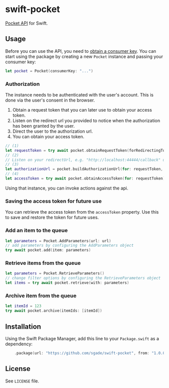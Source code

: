# swift-pocket

[Pocket API](https://getpocket.com/developer/) for Swift.

## Usage

Before you can use the API, you need to [obtain a consumer key](http://getpocket.com/developer/apps/new).
You can start using the package by creating a new `Pocket` instance and passing your consumer key:

```swift
let pocket = Pocket(consumerKey: "...")
```

### Authorization

The instance needs to be authenticated with the user's account. This is done via the user's consent in the browser.

1. Obtain a request token that you can later use to obtain your access token.
2. Listen on the redirect url you provided to notice when the authorization has been granted by the user.
3. Direct the user to the authorization url.
4. You can obtain your access token.

```swift
// (1)
let requestToken = try await pocket.obtainRequestToken(forRedirectingTo: redirectUrl)
// (2)
// Listen on your redirectUrl, e.g. "http://localhost:44444/callback" using a local webserver
// (3)
let authorizationUrl = pocket.buildAuthorizationUrl(for: requestToken, redirectingTo: redirectUrl)
// (4)
let accessToken = try await pocket.obtainAccessToken(for: requestToken)
```

Using that instance, you can invoke actions against the api.

### Saving the access token for future use

You can retrieve the access token from the `accessToken` property.
Use this to save and restore the token for future uses.

### Add an item to the queue

```swift
let parameters = Pocket.AddParameters(url: url)
// add parameters by configuring the AddParameters object
try await pocket.add(item: parameters)
```

### Retrieve items from the queue

```swift
let parameters = Pocket.RetrieveParameters()
// change filter options by configuring the RetrieveParameters object
let items = try await pocket.retrieve(with: parameters)
```

### Archive item from the queue

```swift
let itemId = 123
try await pocket.archive(itemIds: [itemId])
```

## Installation

Using the Swift Package Manager, add this line to your `Package.swift` as a dependency:

```swift
    .package(url: "https://github.com/sgade/swift-pocket", from: "1.0.0"),
```

## License

See `LICENSE` file.
